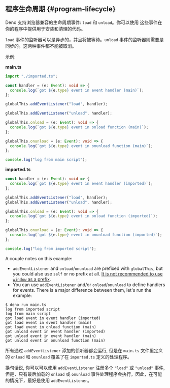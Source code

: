 ## 程序生命周期 {#program-lifecycle}

Deno 支持浏览器兼容的生命周期事件: `load` 和 `unload`。你可以使用 这些事件在你的程序中提供用于安装和清理的代码。

`load` 事件的监听器可以是异步的，并且将被等待。`unload` 事件的监听器则需要是同步的。这两种事件都不能被取消。

示例:

**main.ts**

```ts
import "./imported.ts";

const handler = (e: Event): void => {
  console.log(`got ${e.type} event in event handler (main)`);
};

globalThis.addEventListener("load", handler);

globalThis.addEventListener("unload", handler);

globalThis.onload = (e: Event): void => {
  console.log(`got ${e.type} event in onload function (main)`);
};

globalThis.onunload = (e: Event): void => {
  console.log(`got ${e.type} event in onunload function (main)`);
};

console.log("log from main script");
```

**imported.ts**

```ts
const handler = (e: Event): void => {
  console.log(`got ${e.type} event in event handler (imported)`);
};

globalThis.addEventListener("load", handler);
globalThis.addEventListener("unload", handler);

globalThis.onload = (e: Event): void => {
  console.log(`got ${e.type} event in onload function (imported)`);
};

globalThis.onunload = (e: Event): void => {
  console.log(`got ${e.type} event in onunload function (imported)`);
};

console.log("log from imported script");
```

A couple notes on this example:

- `addEventListener` and `onload`/`onunload` are prefixed with `globalThis`, but
  you could also use `self` or no prefix at all.
  [It is not recommended to use `window` as a prefix](https://lint.deno.land/#no-window-prefix).
- You can use `addEventListener` and/or `onload`/`onunload` to define handlers
  for events. There is a major difference between them, let's run the example:

```shell
$ deno run main.ts
log from imported script
log from main script
got load event in event handler (imported)
got load event in event handler (main)
got load event in onload function (main)
got unload event in event handler (imported)
got unload event in event handler (main)
got unload event in onunload function (main)
```

所有通过 `addEventListener` 添加的侦听器都会运行, 但是在 `main.ts` 文件里定义的 `onload` 和 `onunload`
覆盖了在 `imported.ts` 定义的处理程序。

换句话说, 你可以可以使用 `addEventListener` 注册多个 `"load"` 或 `"unload"` 事件, 但是，只有最后加载的
`onload` 或 `onunload` 事件处理程序会执行。因此，在可能的情况下，最好是使用 `addEventListener`。
